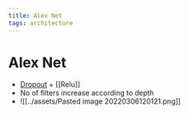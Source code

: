 ```yaml
---
title: Alex Net
tags: architecture
---
```


# Alex Net
- [Dropout](Dropout.md) + [[Relu]]
- No of filters increase according to depth
- ![[../assets/Pasted image 20220306120121.png]]


























